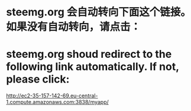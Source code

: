 # steemg.org 会自动转向下面这个链接。如果没有自动转向，请点击：

# steemg.org shoud redirect to the following link automatically. If not, please click:

http://ec2-35-157-142-69.eu-central-1.compute.amazonaws.com:3838/myapp/ 
